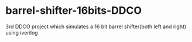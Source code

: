 # barrel-shifter-16bits-DDCO
3rd DDCO project which simulates a 16 bit barrel shifter(both left and right) using iverilog
